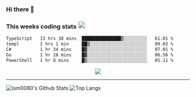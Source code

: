 ### Hi there 👋

<!--START_SECTION:giphy-->
<!--END_SECTION:giphy-->

### This weeks coding stats <img src="https://media1.giphy.com/media/LmNwrBhejkK9EFP504/giphy.gif?cid=ecf05e4723nsktnyyj53u162g7cy5rjqfg6gz06kxdg5y55g&rid=giphy.gif" width="20" height="20" />
<!--START_SECTION:waka-->

```txt
TypeScript   13 hrs 38 mins  ███████████████▒░░░░░░░░░   61.01 %
templ        2 hrs 1 min     ██▒░░░░░░░░░░░░░░░░░░░░░░   09.03 %
C#           1 hr 34 mins    █▓░░░░░░░░░░░░░░░░░░░░░░░   07.01 %
Go           1 hr 28 mins    █▓░░░░░░░░░░░░░░░░░░░░░░░   06.56 %
PowerShell   1 hr 8 mins     █▒░░░░░░░░░░░░░░░░░░░░░░░   05.11 %
```

<!--END_SECTION:waka-->

<!--START_SECTION:comicstrip-->
<p align="center">
 <a href="https://xkcd.com/">
 <img src="https://imgs.xkcd.com/comics/pole_vault.png" />
</a>
</p>
<!--END_SECTION:comicstrip-->

---

![ism0080's Github Stats](https://github-readme-stats.vercel.app/api?username=ism0080&show_icons=true%hide_border=true&hide=issues)
![Top Langs](https://github-readme-stats.vercel.app/api/top-langs/?username=ism0080&layout=compact)

<!--
**ism0080/ism0080** is a ✨ _special_ ✨ repository because its `README.md` (this file) appears on your GitHub profile.

Here are some ideas to get you started:

- 🔭 I’m currently working on ...
- 🌱 I’m currently learning ...
- 👯 I’m looking to collaborate on ...
- 🤔 I’m looking for help with ...
- 💬 Ask me about ...
- 📫 How to reach me: ...
- 😄 Pronouns: ...
- ⚡ Fun fact: ...
-->
